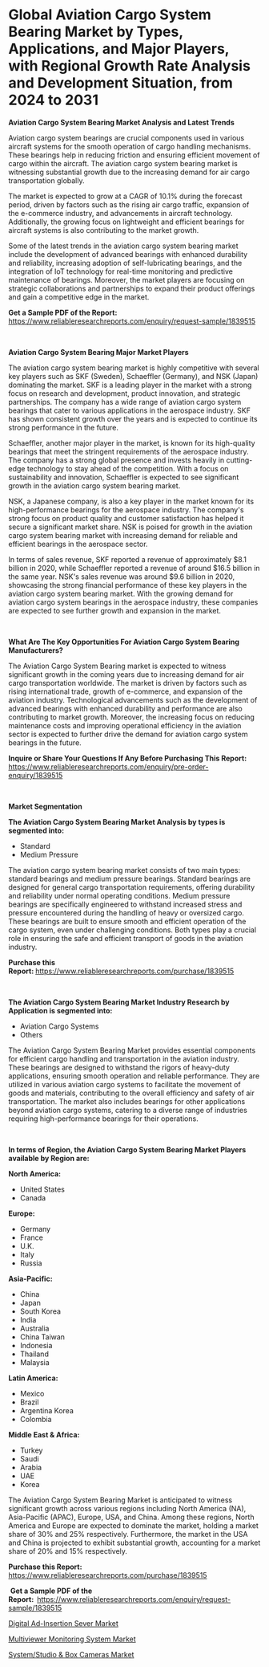 <p><h1>Global Aviation Cargo System Bearing Market by Types, Applications, and Major Players, with Regional Growth Rate Analysis and Development Situation, from 2024 to 2031</h1></p><p><strong>Aviation Cargo System Bearing Market Analysis and Latest Trends</strong></p>
<p><p>Aviation cargo system bearings are crucial components used in various aircraft systems for the smooth operation of cargo handling mechanisms. These bearings help in reducing friction and ensuring efficient movement of cargo within the aircraft. The aviation cargo system bearing market is witnessing substantial growth due to the increasing demand for air cargo transportation globally.</p><p>The market is expected to grow at a CAGR of 10.1% during the forecast period, driven by factors such as the rising air cargo traffic, expansion of the e-commerce industry, and advancements in aircraft technology. Additionally, the growing focus on lightweight and efficient bearings for aircraft systems is also contributing to the market growth.</p><p>Some of the latest trends in the aviation cargo system bearing market include the development of advanced bearings with enhanced durability and reliability, increasing adoption of self-lubricating bearings, and the integration of IoT technology for real-time monitoring and predictive maintenance of bearings. Moreover, the market players are focusing on strategic collaborations and partnerships to expand their product offerings and gain a competitive edge in the market.</p></p>
<p><strong>Get a Sample PDF of the Report:&nbsp;</strong> <a href="https://www.reliableresearchreports.com/enquiry/request-sample/1839515">https://www.reliableresearchreports.com/enquiry/request-sample/1839515</a></p>
<p>&nbsp;</p>
<p><strong>Aviation Cargo System Bearing Major Market Players</strong></p>
<p><p>The aviation cargo system bearing market is highly competitive with several key players such as SKF (Sweden), Schaeffler (Germany), and NSK (Japan) dominating the market. SKF is a leading player in the market with a strong focus on research and development, product innovation, and strategic partnerships. The company has a wide range of aviation cargo system bearings that cater to various applications in the aerospace industry. SKF has shown consistent growth over the years and is expected to continue its strong performance in the future.</p><p>Schaeffler, another major player in the market, is known for its high-quality bearings that meet the stringent requirements of the aerospace industry. The company has a strong global presence and invests heavily in cutting-edge technology to stay ahead of the competition. With a focus on sustainability and innovation, Schaeffler is expected to see significant growth in the aviation cargo system bearing market.</p><p>NSK, a Japanese company, is also a key player in the market known for its high-performance bearings for the aerospace industry. The company's strong focus on product quality and customer satisfaction has helped it secure a significant market share. NSK is poised for growth in the aviation cargo system bearing market with increasing demand for reliable and efficient bearings in the aerospace sector.</p><p>In terms of sales revenue, SKF reported a revenue of approximately $8.1 billion in 2020, while Schaeffler reported a revenue of around $16.5 billion in the same year. NSK's sales revenue was around $9.6 billion in 2020, showcasing the strong financial performance of these key players in the aviation cargo system bearing market. With the growing demand for aviation cargo system bearings in the aerospace industry, these companies are expected to see further growth and expansion in the market.</p></p>
<p>&nbsp;</p>
<p><strong>What Are The Key Opportunities For Aviation Cargo System Bearing Manufacturers?</strong></p>
<p><p>The Aviation Cargo System Bearing market is expected to witness significant growth in the coming years due to increasing demand for air cargo transportation worldwide. The market is driven by factors such as rising international trade, growth of e-commerce, and expansion of the aviation industry. Technological advancements such as the development of advanced bearings with enhanced durability and performance are also contributing to market growth. Moreover, the increasing focus on reducing maintenance costs and improving operational efficiency in the aviation sector is expected to further drive the demand for aviation cargo system bearings in the future.</p></p>
<p><strong>Inquire or Share Your Questions If Any Before Purchasing This Report:</strong> <a href="https://www.reliableresearchreports.com/enquiry/pre-order-enquiry/1839515">https://www.reliableresearchreports.com/enquiry/pre-order-enquiry/1839515</a></p>
<p>&nbsp;</p>
<p><strong>Market Segmentation</strong></p>
<p><strong>The Aviation Cargo System Bearing Market Analysis by types is segmented into:</strong></p>
<p><ul><li>Standard</li><li>Medium Pressure</li></ul></p>
<p><p>The aviation cargo system bearing market consists of two main types: standard bearings and medium pressure bearings. Standard bearings are designed for general cargo transportation requirements, offering durability and reliability under normal operating conditions. Medium pressure bearings are specifically engineered to withstand increased stress and pressure encountered during the handling of heavy or oversized cargo. These bearings are built to ensure smooth and efficient operation of the cargo system, even under challenging conditions. Both types play a crucial role in ensuring the safe and efficient transport of goods in the aviation industry.</p></p>
<p><strong>Purchase this Report:&nbsp;</strong><a href="https://www.reliableresearchreports.com/purchase/1839515">https://www.reliableresearchreports.com/purchase/1839515</a></p>
<p>&nbsp;</p>
<p><strong>The Aviation Cargo System Bearing Market Industry Research by Application is segmented into:</strong></p>
<p><ul><li>Aviation Cargo Systems</li><li>Others</li></ul></p>
<p><p>The Aviation Cargo System Bearing Market provides essential components for efficient cargo handling and transportation in the aviation industry. These bearings are designed to withstand the rigors of heavy-duty applications, ensuring smooth operation and reliable performance. They are utilized in various aviation cargo systems to facilitate the movement of goods and materials, contributing to the overall efficiency and safety of air transportation. The market also includes bearings for other applications beyond aviation cargo systems, catering to a diverse range of industries requiring high-performance bearings for their operations.</p></p>
<p>&nbsp;</p>
<p><strong>In terms of Region, the Aviation Cargo System Bearing Market Players available by Region are:</strong></p>
<p>
    <p> <strong> North America: </strong>
        <ul>
            <li>United States</li>
            <li>Canada</li>
        </ul>
        </p> 
    <p> <strong> Europe: </strong>
        <ul>
            <li>Germany</li>
            <li>France</li>
            <li>U.K.</li>
            <li>Italy</li>
            <li>Russia</li>
        </ul>
        </p> 
    <p> <strong> Asia-Pacific: </strong>
        <ul>
            <li>China</li>
            <li>Japan</li>
            <li>South Korea</li>
            <li>India</li>
            <li>Australia</li>
            <li>China Taiwan</li>
            <li>Indonesia</li>
            <li>Thailand</li>
            <li>Malaysia</li>
        </ul>
        </p> 
    <p> <strong> Latin America: </strong>
        <ul>
            <li>Mexico</li>
            <li>Brazil</li>
            <li>Argentina Korea</li>
            <li>Colombia</li>
        </ul>
        </p> 
    <p> <strong> Middle East & Africa: </strong>
        <ul>
            <li>Turkey</li>
            <li>Saudi</li>
            <li>Arabia</li>
            <li>UAE</li>
            <li>Korea</li>
        </ul>
    </p>
    </p>
<p><p>The Aviation Cargo System Bearing Market is anticipated to witness significant growth across various regions including North America (NA), Asia-Pacific (APAC), Europe, USA, and China. Among these regions, North America and Europe are expected to dominate the market, holding a market share of 30% and 25% respectively. Furthermore, the market in the USA and China is projected to exhibit substantial growth, accounting for a market share of 20% and 15% respectively.</p></p>
<p><strong>Purchase this Report: </strong><a href="https://www.reliableresearchreports.com/purchase/1839515">https://www.reliableresearchreports.com/purchase/1839515</a></p>
<p>&nbsp;<strong>Get a Sample PDF of the Report:&nbsp;&nbsp;</strong><a href="https://www.reliableresearchreports.com/enquiry/request-sample/1839515">https://www.reliableresearchreports.com/enquiry/request-sample/1839515</a></p>
<p><strong></strong></p>
<p><p><a href="https://view.publitas.com/reportprime-1/digital-ad-insertion-sever-market-size-evaluating-its-market-trends-growth-and-projections-2023-2030/">Digital Ad-Insertion Sever Market</a></p><p><a href="https://view.publitas.com/reportprime-1/multiviewer-monitoring-system-market-provides-a-comprehensive-analysis-including-a-macro-overview-of-the-market-as-well-as-micro-details-such-as-market-size-and-competitive-landscape/">Multiviewer Monitoring System Market</a></p><p><a href="https://view.publitas.com/reportprime-1/system-studio-box-cameras-market-with-the-goal-of-estimating-the-market-size-and-future-growth-potential-of-various-market-segments-based-on-component-applications-end-user-and-region/">System/Studio & Box Cameras Market</a></p></p>